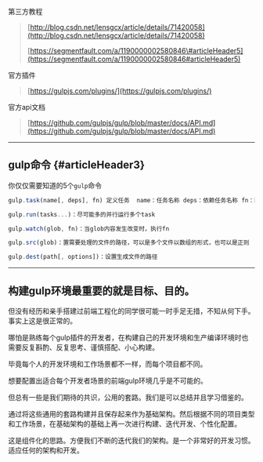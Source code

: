 第三方教程

> [http://blog.csdn.net/lensgcx/article/details/71420058](http://blog.csdn.net/lensgcx/article/details/71420058)
>
> [https://segmentfault.com/a/1190000002580846\#articleHeader5](https://segmentfault.com/a/1190000002580846#articleHeader5)

官方插件

> [https://gulpjs.com/plugins/](https://gulpjs.com/plugins/)

官方api文档

> [https://github.com/gulpjs/gulp/blob/master/docs/API.md](https://github.com/gulpjs/gulp/blob/master/docs/API.md)

---

## gulp命令 {#articleHeader3}

你仅仅需要知道的5个`gulp`命令

```js
gulp.task(name[, deps], fn) 定义任务  name：任务名称 deps：依赖任务名称 fn：回调函数

gulp.run(tasks...)：尽可能多的并行运行多个task

gulp.watch(glob, fn)：当glob内容发生改变时，执行fn

gulp.src(glob)：置需要处理的文件的路径，可以是多个文件以数组的形式，也可以是正则

gulp.dest(path[, options])：设置生成文件的路径
```

---

## 构建gulp环境最重要的就是目标、目的。

但没有经历和亲手搭建过前端工程化的同学很可能一时手足无措，不知从何下手。事实上这是很正常的。

哪怕是熟练每个gulp插件的开发者，在构建自己的开发环境和生产编译环境时也需要反复斟酌、反复思考、谨慎搭配、小心构建。

毕竟每个人的开发环境和工作场景都不一样，而每个项目都不同。

想要配置出适合每个开发者场景的前端gulp环境几乎是不可能的。

但总有一些是我们期待的共识，公用的套路。我们是可以总结并且学习借鉴的。

通过将这些通用的套路构建并且保存起来作为基础架构。然后根据不同的项目类型和工作场景，在基础架构的基础上再一次进行构建、迭代开发、个性化配置。

这是组件化的思路。方便我们不断的迭代我们的架构。是一个非常好的开发习惯。适应任何的架构和开发。

